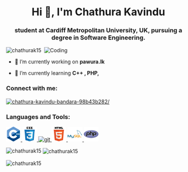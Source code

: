 <h1 align="center">Hi 👋, I'm Chathura Kavindu</h1>
<h3 align="center">student at Cardiff Metropolitan University, UK, pursuing a degree in Software Engineering.</h3>
<img align="right" alt="Coding" width="400" src="https://cdn.dribbble.com/users/1162077/screenshots/3848914/programmer.gif">
<p align="left"> <img src="https://komarev.com/ghpvc/?username=chathurak15&label=Profile%20views&color=0e75b6&style=flat" alt="chathurak15" /> </p>

- 🔭 I’m currently working on **pawura.lk**

- 🌱 I’m currently learning **C++ , PHP,**

<h3 align="left">Connect with me:</h3>
<p align="left">
<a href="https://linkedin.com/in/chathura-kavindu-bandara-98b43b282/" target="blank"><img align="center" src="https://raw.githubusercontent.com/rahuldkjain/github-profile-readme-generator/master/src/images/icons/Social/linked-in-alt.svg" alt="chathura-kavindu-bandara-98b43b282/" height="30" width="40" /></a>
</p>

<h3 align="left">Languages and Tools:</h3>
<p align="left"> <a href="https://www.w3schools.com/cpp/" target="_blank" rel="noreferrer"> <img src="https://raw.githubusercontent.com/devicons/devicon/master/icons/cplusplus/cplusplus-original.svg" alt="cplusplus" width="40" height="40"/> </a> <a href="https://www.w3schools.com/css/" target="_blank" rel="noreferrer"> <img src="https://raw.githubusercontent.com/devicons/devicon/master/icons/css3/css3-original-wordmark.svg" alt="css3" width="40" height="40"/> </a> <a href="https://git-scm.com/" target="_blank" rel="noreferrer"> <img src="https://www.vectorlogo.zone/logos/git-scm/git-scm-icon.svg" alt="git" width="40" height="40"/> </a> <a href="https://www.w3.org/html/" target="_blank" rel="noreferrer"> <img src="https://raw.githubusercontent.com/devicons/devicon/master/icons/html5/html5-original-wordmark.svg" alt="html5" width="40" height="40"/> </a> <a href="https://www.mysql.com/" target="_blank" rel="noreferrer"> <img src="https://raw.githubusercontent.com/devicons/devicon/master/icons/mysql/mysql-original-wordmark.svg" alt="mysql" width="40" height="40"/> </a> <a href="https://www.php.net" target="_blank" rel="noreferrer"> <img src="https://raw.githubusercontent.com/devicons/devicon/master/icons/php/php-original.svg" alt="php" width="40" height="40"/> </a> </p>

<p><img align="left" src="https://github-readme-stats.vercel.app/api/top-langs?username=chathurak15&show_icons=true&locale=en&layout=compact" alt="chathurak15" /></p>

<p>&nbsp;<img align="center" src="https://github-readme-stats.vercel.app/api?username=chathurak15&show_icons=true&locale=en" alt="chathurak15" /></p>

<p><img align="center" src="https://github-readme-streak-stats.herokuapp.com/?user=chathurak15&" alt="chathurak15" /></p>
